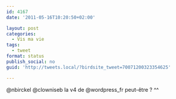 ```yaml
---
id: 4167
date: '2011-05-16T10:20:50+02:00'

layout: post
categories:
  - Vis ma vie
tags:
  - tweet
format: status
publish_social: no
guid: 'http://tweets.local/?birdsite_tweet=70071200323354625'

---
```


@nbirckel @clowniseb la v4 de @wordpress\_fr peut-être ? ^^